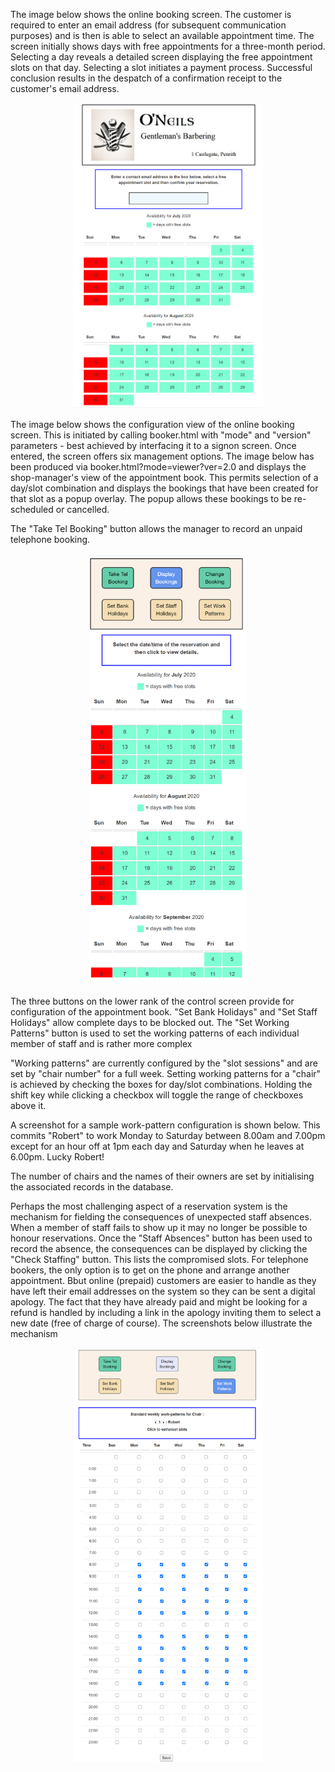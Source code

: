 <p>The image below shows the online booking screen. The customer is required to enter an email address (for subsequent communication purposes) and is then is able to select an available appointment time. The screen initially shows days with free appointments for a three-month period. Selecting a day reveals a detailed screen displaying the free appointment slots on that day. Selecting a slot initiates a payment process. Successful conclusion results in the despatch of a confirmation receipt to the customer's email address.</p>
<div style="width: 60%; margin-left: auto; margin-right: auto; text-align: center;">
<img src="img/screen1.png"> 
</div>
<p>The image below shows the configuration view of the online booking screen. This is initiated by calling booker.html with "mode" and "version" parameters - best achieved by interfacing it to a signon screen. Once entered, the screen offers six management options. The image below has been produced via booker.html?mode=viewer?ver=2.0 and displays the shop-manager's view of the appointment book. This permits selection of a day/slot combination and displays the bookings that have been created for that slot as a popup overlay. The popup allows these bookings to be re-scheduled or cancelled.</p>
<p>The "Take Tel Booking" button allows the manager to record an unpaid telephone booking.</p>  
<div style="width: 50%; margin-left: auto; margin-right: auto; text-align: center;">
<img src="img/screen2.png"> 
</div>
<p>The three buttons on the lower rank of the control screen provide for configuration of the appointment book. "Set Bank Holidays" and "Set Staff Holidays" allow complete days to be blocked out. The "Set Working Patterns" button is used to set the working patterns of each individual member of staff and is rather more complex</p>
<p>"Working patterns" are currently configured by the "slot sessions" and are set by "chair number" for a full week. Setting working patterns for a "chair" is achieved by checking the boxes for day/slot combinations. Holding the shift key while clicking a checkbox will toggle the range of checkboxes above it. <p> A screenshot for a sample work-pattern configuration is shown below. This commits "Robert" to work Monday to Saturday between 8.00am and 7.00pm except for an hour off at 1pm each day and Saturday when he leaves at 6.00pm. Lucky Robert!</p></p>
<p> The number of chairs and the names of their owners are set by initialising the associated records in the database.</p>
<p>Perhaps the most challenging aspect of a reservation system is the mechanism for fielding the consequences of unexpected staff absences. When a member of staff fails to show up it may no longer be possible to honour reservations. Once the "Staff Absences" button has been used to record the absence, the consequences can be displayed by clicking the "Check Staffing" button. This lists the compromised slots. For telephone bookers, the only option is to get on the phone and arrange another appointment. Bbut online (prepaid) customers are easier to handle as they have left their email addresses on the system so they can be sent a digital apology. The fact that they have already paid and might be looking for a refund is handled by including a link in the apology inviting them to select a new date (free of charge of course). The screenshots below illustrate the mechanism</p>

<div style="width: 60%; margin-left: auto; margin-right: auto; text-align: center;">
<img src="img/screen3.png"> 
</div>
